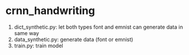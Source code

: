 # crnn_handwriting

1.	dict_synthetic.py: let both types font and emnist can generate data in same way
2.  data_synthetic.py: generate data (font or emnist)
3.	train.py: train model
